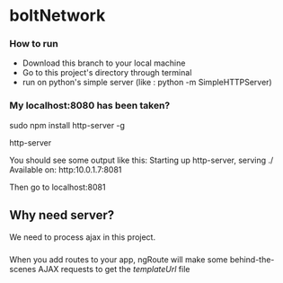 # boltNetwork
### How to run
* Download this branch to your local machine 
* Go to this project's directory through terminal
* run on python's simple server (like : python -m SimpleHTTPServer)

### My localhost:8080 has been taken?

sudo npm install http-server -g

http-server


You should see some output like this:
Starting up http-server, serving ./
Available on:
http:10.0.1.7:8081

Then go to localhost:8081

## Why need server?
We need to process ajax in this project.
###
When you add routes to your app, ngRoute will make some behind-the-scenes AJAX requests to get the *templateUrl* file

